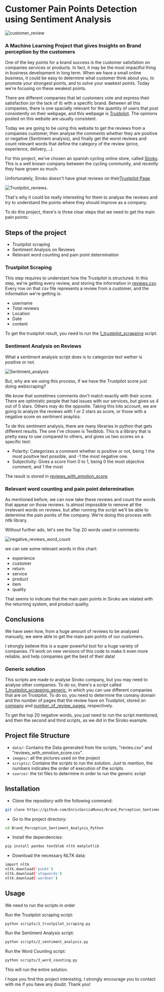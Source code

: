 # Customer Pain Points Detection using Sentiment Analysis

![customer_review](images/customer_review.png)

### A Machine Learning Project that gives Insights on Brand perception by the customers

One of the key points for a brand success is the customer satisfation on companies services or products. In fact, it may be the most impactful thing in business development in long term. When we have a small online business, it could be easy to determine what customer think about you, to promote your strongest points, and to solve your waekest points. Today we're focusing on these weakest points.

There are different companies that let customers vote and express their satisfaction (or the lack of it) with a specific brand. Between all this companies, there is one spacially relevant for the quantity of users that post consistently on their webpage, and this webpage is [Trustpilot](https://www.trustpilot.com/). The opinions posted on this website are usually consistent.

Today we are going to be using this website to get the reviews from a companies customer, then analyse the comments whether they are positive or negative (Sentiment analysis), and finally get the worst reviews and count relevant words that define the category of the review (price, experience, delivery,...).

For this project, we've chosen an spanish cycling online store, called [Siroko](https://www.siroko.com/es/). This is a well known company between the cycling community, and recently they have grown so much. 

Unfortunately, Siroko doesn't have great reviews on their[Trustpilot Page](https://www.trustpilot.com/review/www.siroko.com). 

![Trustpilot_reviews](images/Trustpilot_reviews.PNG). 

That's why it could be really interesting for them to analyse the reviews and try to understand the points where they should improve as a company.

To do this project, there's is three clear steps that we need to get the main pain points:

## Steps of the project

* Trustpilot scraping
* Sentiment Analysis on Reviews
* Relevant word counting and pain point determination


### Trustpilot Scraping 

This step requires to understant how the Trustpilot is structured. In this step, we're getting every review, and storing the information in [reviews.csv](data/reviews.csv). Every row on that csv file represents a review from a customer, and the information we're getting is:

- username
- Total reviews
- Location
- Date
- content

To get the trustpilot result, you need to run the [1_trustpilot_scrapping](scripts/1_trustpilot_scrapping.py) script.


### Sentiment Analysis on Reviews

What a sentiment analysis script does is to categorize text wether is positive or not.

![Sentiment_analysis](images/Sentiment_analysis.png)

But, why are we using this process, if we have the Trustpilot score just doing webscraping?

We know that sometimes comments don't match exactly with their score. There are optimistic people that had issues with our services, but gives us 4 out of 5 stars. Others may do the opposite. Taking this into account, we are going to analyze the reviews with 1 or 2 stars as score, or those with a negative score on sentiment anaylsis.

 To de this sentiment analysis, there are many libraries in python that gets different results. The one I've chosen is Textblob. This is a llibrary that is pretty easy to use compared to others, and gives us two scores on a specific text:

 - Polarity: Categorizes a comment whether is positive or not, being 1 the most positive text possible, and -1 the most negative one.
 - Subjectivity: Gives a score from 0 to 1, being 0 the most objective comment, and 1 the most 

The result is stored in [reviews_with_emotion_score](data/reviews_with_emotion_score.csv).


### Relevant word counting and pain point determination

As mentioned before, we can now take these reviews and count the words that appear on those reviews. Is almost impossible to remove all the irrelevant words on reviews. but after running the script we'll be able to determine the pain ponits of the company. We're doing this process with nltk library.

Without further ado, let's see the Top 20 words used in comments:

![negative_reviews_word_count](images/negative_reviews_word_count.png)

we can see some relevant words in this chart:

- experience
- customer
- return
- service
- product
- item
- quality

That seems to indicate that the main pain points in Siroko are related with the returning system, and product quality.


## Conclusions

We have seen how, from a huge amount of reviews to be analysed manually, we were able to get the main pain points of our customers. 

I strongly believe this is a super powerful tool for a huge variety of companies. I'll work on new versions of this code to make it even more reliable, and help companies get the best of their data!


### Generic solution

This scripts are made to analyse Siroko company, but you may need to analyse other companies. To do so, there's a script called [1_trustpilot_scrapping_generic](scripts/1_trustpilot_scrapping_generic.py), in which you can use different companies that are on Trustpilot. To do so, you need to determine the comany domain and the number of pages that the review have on Trustpilot, stored on [company](source/company.txt) and [number_of_review_pages](source/number_of_review_pages.txt), respectively. 

To get the top 20 negative words, you just need to run the script mentioned, and then the second and third scripts, as we did in the Siroko example.


## Project file Structure

- `data/`: Contains the Data generated from the scripts, "revies.csv" and "reviews_with_emotion_score.csv".
- `images/`: all the pictures used on the project
- `scripts/`: Contains the scripts to run the solution. Just to mention, the numbers indicates the order of execution of the scripts
- `source/`: the txt files to determine in order to run the generic script


## Installation

- Clone the repository with the following command:
```bash
git clone https://github.com/EnricGarciaMunoz/Brand_Perception_Sentiment_Analysis_Python
```

- Go to the project directory:

```bash
cd Brand_Perception_Sentiment_Analysis_Python
```

- Install the dependencies:
```bash
pip install pandas textblob nltk matplotlib
```

- Download the necessary NLTK data:
```bash
import nltk
nltk.download('punkt')
nltk.download('stopwords')
nltk.download('wordnet')
```


## Usage

We need to run the scripts in order

Run the Trustpilot scraping script:

```bash
python scripts/1_trustpilot_scraping.py
```
Run the Sentiment Analysis script:

```bash
python scripts/2_sentiment_analysis.py
```

Run the Word Counting script:

```bash
python scripts/3_word_counting.py
```

This will run the entire solution.


I hope you find this project interesting. I strongly encourage you to contact with me if you have any doubt. Thank you!